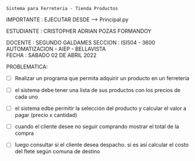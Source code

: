     Sistema para Ferreteria - Tienda Productos

   IMPORTANTE : EJECUTAR DESDE -->  Principal.py
   
   ESTUDIANTE : CRISTOPHER ADRIAN POZAS FORMANDOY
   
   DOCENTE    : SEGUNDO GALDAMES
   SECCION    : ISI504 - 3600 AUTOMATIZACION - AIEP - BELLAVISTA  
   FECHA      : SABADO 02 DE ABRIL 2022

PROBLEMATICA:

- [ ] Realizar un programa que permita adquirir un producto en un ferretería

- [ ] el sistema debe tener una lista de sus productos con los precios de cada uno

- [ ] el sistema edbe permitir la selección del producto y calcular el valor a pagar (precio x cantidad)

- [ ] cuando el cliente desee no seguir comprando mostrar el total de la compra

- [ ] luego consultar si el cliente desea despacho. si es así calcular el costo del flete según comuna de destino
